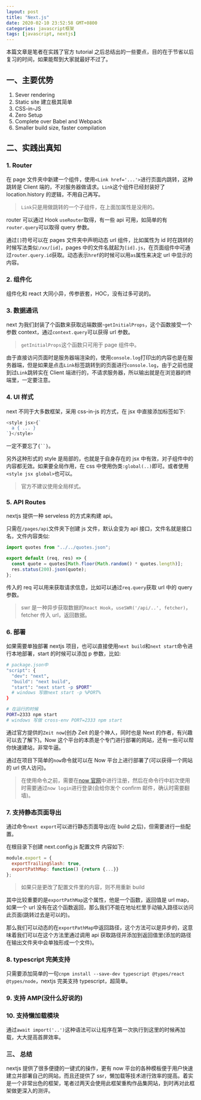 ```yaml
---
layout: post
title: "Next.js"
date: 2020-02-10 23:52:58 GMT+0800
categories: javascript框架
tags: [javascript, nextjs]
---
```


本篇文章是笔者在实践了官方 tutorial 之后总结出的一些要点，目的在于节省以后复习的时间，如果能帮到大家就最好不过了。

## 一、主要优势

1. Sever rendering
2. Static site 建立极其简单
3. CSS-in-JS
4. Zero Setup
5. Complete over Babel and Webpack
6. Smaller build size, faster compilation

## 二、实践出真知

### 1. Router

在 page 文件夹中新建一个组件，使用`<Link href='...'>`进行页面内跳转，这种跳转是 Client 端的，不对服务器做请求。`Link`这个组件已经封装好了 location.history 的逻辑，不用自己再写。

> `Link`只是用做跳转的一个子组件，在上面加属性是没用的。

router 可以通过 Hook `useRouter`取得，有一些 api 可用，如简单的有`router.query`可以取得 query 参数。

通过`[]`符号可以在 pages 文件夹中声明动态 url 组件，比如属性为 id 时在跳转的时候写法类似:`/xx/[id]`，pages 中的文件名就起为`[id].js`，在页面组件中可通过`router.query.id`获取。动态表示`href`的时候可以用`as`属性来决定 url 中显示的内容。

### 2. 组件化

组件化和 react 大同小异，传参嵌套，HOC，没有过多可说的。

### 3. 数据通讯

next 为我们封装了个函数来获取远端数据-`getInitialProps`，这个函数接受一个参数 context，通过`context.query`可以获得 url 参数。

> `getInitialProps`这个函数只可用于 page 组件中。

由于直接访问页面时是服务器端渲染的，使用`console.log`打印出的内容也是在服务器端，但是如果是点击`Link`标签跳转到的页面进行`console.log`，由于之前也提到过`Link`跳转实在 Client 端进行的，不请求服务器，所以输出就是在浏览器的终端里，一定要注意。

### 4. UI 样式

next 不同于大多数框架，采用 css-in-js 的方式，在 jsx 中直接添加标签如下:

```javascript
<style jsx>{`
  a { ... }
`}</style>
```

一定不要忘了` {``} `。

另外这种形式的 style 是局部的，也就是于自身存在的 jsx 中有效，对子组件中的内容都无效。如果要全局作用，在 css 中使用伪类`:global(..)`即可。或者使用`<style jsx global>`也可以。

> 官方不建议使用全局样式。

### 5. API Routes

nextjs 提供一种 serveless 的方式来构建 api。

只需在`/pages/api`文件夹下创建 js 文件，默认会变为 api 接口，文件名就是接口名，文件内容类似:

```javascript
import quotes from "../../quotes.json";

export default (req, res) => {
  const quote = quotes[Math.floor(Math.random() * quotes.length)];
  res.status(200).json(quote);
};
```

传入的 req 可以用来获取请求信息，比如可以通过`req.query`获取 url 中的 query 参数。

> swr 是一种异步获取数据的`React Hook`，`useSWR('/api/..', fetcher)`，fetcher 传入 url，返回数据。

### 6. 部署

如果需要单独部署 nextjs 项目，也可以直接使用`next build`和`next start`命令进行本地部署，start 的时候可以添加 p 参数，比如:

```bash
# package.json中
"script": {
  "dev": "next",
  "build": "next build",
  "start": "next start -p $PORT"
  # windows 写做next start -p %PORT%
}

# 在运行的时候
PORT=2333 npm start
# windows 写做 cross-env PORT=2333 npm start
```

通过官方提供的`Zeit now`(创办 Zeit 的是个神人，同时也是 Next 的作者，有兴趣可以去了解下)。Now 这个平台的本质是个专门进行部署的网站，还有一些可以帮你快速建站，非常牛逼。

通过在项目下简单的`now`命令就可以在 Now 平台上进行部署了(可以获得一个网站的 url 供人访问)。

> 在使用命令之前，需要在[now 官网](https://zeit.co/)中进行注册，然后在命令行中初次使用时需要通过`now login`进行登录(会给你发个 confirm 邮件，确认时需要翻墙)。

### 7. 支持静态页面导出

通过命令`next export`可以进行静态页面导出(在 build 之后)，但需要进行一些配置。

在根目录下创建 next.config.js 配置文件 内容如下:

```javascript
module.export = {
  exportTrailingSlash: true,
  exportPathMap: function() {return {...}}
};
```

> 如果只是更改了配置文件里的内容，则不用重新 build

其中比较重要的是`exportPathMap`这个属性，他是一个函数，返回值是 url map，如果一个 url 没有在这个函数返回，那么我们不能在地址栏里手动输入路径以访问此页面(跳转过去是可以的)。

那么我们可以动态的在`exportPathMap`中返回路径，这个方法可以是异步的，这意味着我们可以在这个方法里通过调用 api 获取路径并添加到返回值里(添加的路径在输出文件夹中会单独形成一个文件)。

### 8. typescript 完美支持

只需要添加简单的一句`cnpm install --save-dev typescript @types/react @types/node`，nextjs 完美支持 typescript，超简单。

### 9. 支持 AMP(没什么好说的)

### 10. 支持懒加载模块

通过`await import('..')`这种语法可以让程序在第一次执行到这里的时候再加载，大大提高首屏效率。

### 三、 总结

nextjs 提供了很多便捷的一键式的操作，更有 now 平台的各种模板便于用户快速建立并部署自己的网站，而且还提供了 ssr，懒加载等技术进行效率的提高。着实是一个非常出色的框架，笔者过两天会使用此框架重构作品集网站，到时再对此框架做更深入的测评。
